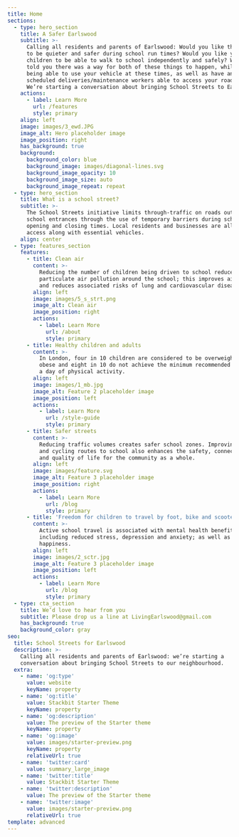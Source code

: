 ```yaml
---
title: Home
sections:
  - type: hero_section
    title: A Safer Earlswood
    subtitle: >-
      Calling all residents and parents of Earlswood: Would you like the streets
      to be quieter and safer during school run times? Would you like your
      children to be able to walk to school independently and safely? What if we
      told you there was a way for both of these things to happen, while still
      being able to use your vehicle at these times, as well as have any
      scheduled deliveries/maintenance workers able to access your road too?
      We’re starting a conversation about bringing School Streets to Earlswood. 
    actions:
      - label: Learn More
        url: /features
        style: primary
    align: left
    image: images/3_ewd.JPG
    image_alt: Hero placeholder image
    image_position: right
    has_background: true
    background:
      background_color: blue
      background_image: images/diagonal-lines.svg
      background_image_opacity: 10
      background_image_size: auto
      background_image_repeat: repeat
  - type: hero_section
    title: What is a school street?
    subtitle: >-
      The School Streets initiative limits through-traffic on roads outside
      school entrances through the use of temporary barriers during school
      opening and closing times. Local residents and businesses are allowed
      access along with essential vehicles.
    align: center
  - type: features_section
    features:
      - title: Clean air
        content: >-
          Reducing the number of children being driven to school reduces
          particulate air pollution around the school; this improves air quality
          and reduces associated risks of lung and cardiovascular diseases.
        align: left
        image: images/5_s_strt.png
        image_alt: Clean air
        image_position: right
        actions:
          - label: Learn More
            url: /about
            style: primary
      - title: Healthy children and adults
        content: >-
          In London, four in 10 children are considered to be overweight or
          obese and eight in 10 do not achieve the minimum recommended one hours
          a day of physical activity.
        align: left
        image: images/1_mb.jpg
        image_alt: Feature 2 placeholder image
        image_position: left
        actions:
          - label: Learn More
            url: /style-guide
            style: primary
      - title: Safer streets
        content: >-
          Reducing traffic volumes creates safer school zones. Improving walking
          and cycling routes to school also enhances the safety, connectivity
          and quality of life for the community as a whole.
        align: left
        image: images/feature.svg
        image_alt: Feature 3 placeholder image
        image_position: right
        actions:
          - label: Learn More
            url: /blog
            style: primary
      - title: 'Freedom for children to travel by foot, bike and scooter'
        content: >-
          Active school travel is associated with mental health benefits
          including reduced stress, depression and anxiety; as well as increased
          happiness.
        align: left
        image: images/2_sctr.jpg
        image_alt: Feature 3 placeholder image
        image_position: left
        actions:
          - label: Learn More
            url: /blog
            style: primary
  - type: cta_section
    title: We’d love to hear from you
    subtitle: Please drop us a line at LivingEarlswood@gmail.com
    has_background: true
    background_color: gray
seo:
  title: School Streets for Earlswood
  description: >-
    Calling all residents and parents of Earlswood: we’re starting a
    conversation about bringing School Streets to our neighbourhood.
  extra:
    - name: 'og:type'
      value: website
      keyName: property
    - name: 'og:title'
      value: Stackbit Starter Theme
      keyName: property
    - name: 'og:description'
      value: The preview of the Starter theme
      keyName: property
    - name: 'og:image'
      value: images/starter-preview.png
      keyName: property
      relativeUrl: true
    - name: 'twitter:card'
      value: summary_large_image
    - name: 'twitter:title'
      value: Stackbit Starter Theme
    - name: 'twitter:description'
      value: The preview of the Starter theme
    - name: 'twitter:image'
      value: images/starter-preview.png
      relativeUrl: true
template: advanced
---
```

